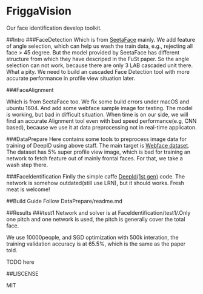 # FriggaVision
Our face identification develop toolkit.

##Intro
###FaceDetection 
Which is from [SeetaFace](https://github.com/seetaface/SeetaFaceEngine) mainly. We add feature of angle selection, which can help us wash the train data, e.g., rejecting all face > 45 degree. But the model provided by SeetaFace has different structure from which they have descriped in the FuSt paper. So the angle selection can not work, because there are only 3 LAB cascaded unit there. What a pity. We need to build an cascaded Face Detection tool  with more accurate performance in profile view situation later.

###FaceAlignment

Which is from SeetaFace too. We fix some build errors under macOS and ubuntu 1604. And add some webface sample image for testing. The model is working, but bad in difficult situation. When time is on our side, we will find an accurate Alignment tool even with bad speed performance(e.g, CNN based), because we use it at data preprocessing not in real-time applicaton.

###DataPrepare
Here contains some tools  to preprocess image data for training of DeepID using above staff. The main target is [Webface dataset](http://www.cbsr.ia.ac.cn/english/CASIA-WebFace-Database.html). The dataset has 5% super profile view image, which is bad for training an network to fetch feature out of mainly frontal faces. For that, we take a wash step there.

###FaceIdentification
Finlly the simple caffe [DeepId(1st gen)](http://mmlab.ie.cuhk.edu.hk/pdf/YiSun_CVPR14.pdf) code. The network is somehow outdated(still use LRN), but it should works. Fresh meat is welcome!

##Build Guide
Follow DataPrepare/readme.md

##Results
###test1
Network and solver is at FaceIdentification/test1/.Only one pitch and one network is used, the pitch is generally cover the total face. 

We use 10000people, and SGD optimization with 500k interation, the training validation accuracy is at 65.5%, which is the same as the paper told.

TODO here

##LISCENSE

MIT
